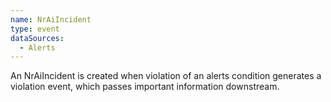 ```yaml
---
name: NrAiIncident
type: event
dataSources:
  - Alerts
---
```


An NrAiIncident is created when violation of an alerts condition generates a violation event, which passes important information downstream.